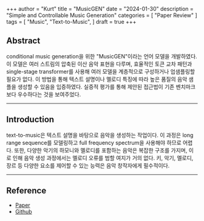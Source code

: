 +++
author = "Kurt"
title = "MusicGEN"
date = "2024-01-30"
description = "Simple and Controllable Music Generation"
categories = [
    "Paper Review"
]
tags = [
    "Music",
    "Text-to-Music",
]
draft = true
+++

## Abstract

conditional music generation을 위한 "MusicGEN"이라는 언어 모델을 개발하였다. 이 모델은 여러 스트림의 압축된 이산 음악 표현을 다루며, 효율적인 토큰 교차 패턴과 single-stage transformer를 사용해 여러 모델을 계층적으로 구성하거나 업샘플링할 필요가 없다. 이 방법을 통해 텍스트 설명이나 멜로디 특징에 따라 높은 품질의 음악 샘플을 생성할 수 있음을 입증하였다. 실증적 평가를 통해 제안된 접근법이 기존 벤치마크보다 우수하다는 것을 보여주었다.

---

## Introduction

text-to-music은 텍스트 설명을 바탕으로 음악을 생성하는 작업이다. 이 과정은 long range sequence를 모델링하고 full frequency spectrum을 사용해야 하므로 어렵다. 또한, 다양한 악기의 하모니와 멜로디를 포함하는 음악은 복잡한 구조를 가지며, 이로 인해 음악 생성 과정에서는 멜로디 오류를 범할 여지가 거의 없다. 키, 악기, 멜로디, 장르 등 다양한 요소를 제어할 수 있는 능력은 음악 창작자에게 필수적이다.

---

## Reference

* [Paper](https://arxiv.org/pdf/2306.05284.pdf)
* [Github](https://github.com/facebookresearch/audiocraft)